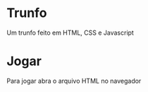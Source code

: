 # Trunfo
Um trunfo feito em HTML, CSS e Javascript

# Jogar
Para jogar abra o arquivo HTML no navegador
